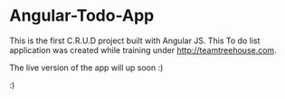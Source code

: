 # Angular-Todo-App


This is the first C.R.U.D project built with Angular JS. This To do list application was  created while training under http://teamtreehouse.com.

The live version of the app will up soon :)

:)
